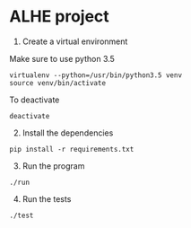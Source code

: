 # ALHE project

1. Create a virtual environment

Make sure to use python 3.5

```
virtualenv --python=/usr/bin/python3.5 venv
source venv/bin/activate
```

To deactivate

```
deactivate
```
2. Install the dependencies

```
pip install -r requirements.txt
```

3. Run the program

```
./run
```

4. Run the tests

```
./test
```
